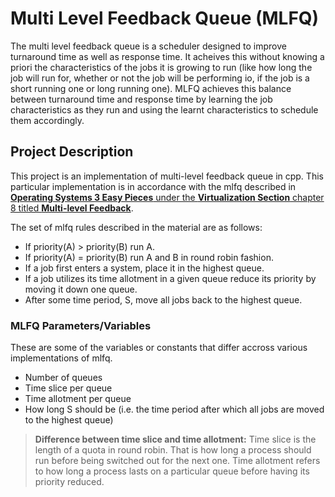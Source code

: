 # Multi Level Feedback Queue (MLFQ)

The multi level feedback queue is a scheduler designed to improve turnaround time as well as response time. It acheives this without knowing a priori the characteristics of the jobs it is growing to run (like how long the job will run for, whether or not the job will be performing io, if the job is a short running one or long running one). MLFQ achieves this balance between turnaround time and response time by learning the job characteristics as they run and using the learnt characteristics to schedule them accordingly.

## Project Description

This project is an implementation of multi-level feedback queue in cpp. This particular implementation is in accordance with the mlfq described in [**Operating Systems 3 Easy Pieces** under the **Virtualization Section** chapter 8 titled **Multi-level Feedback**](https://pages.cs.wisc.edu/~remzi/OSTEP/cpu-sched-mlfq.pdf).

The set of mlfq rules described in the material are as follows:

- If priority(A) > priority(B) run A.
- If priority(A) = priority(B) run A and B in round robin fashion.
- If a job first enters a system, place it in the highest queue.
- If a job utilizes its time allotment in a given queue reduce its priority by moving it down one queue.
- After some time period, S, move all jobs back to the highest queue.

### MLFQ Parameters/Variables

These are some of the variables or constants that differ accross various implementations of mlfq.

- Number of queues
- Time slice per queue
- Time allotment per queue
- How long S should be (i.e. the time period after which all jobs are moved to the highest queue)

> **Difference between time slice and time allotment:** Time slice is the length of a quota in round robin. That is how long a process should run before being switched out for the next one. Time allotment refers to how long a process lasts on a particular queue before having its priority reduced.
